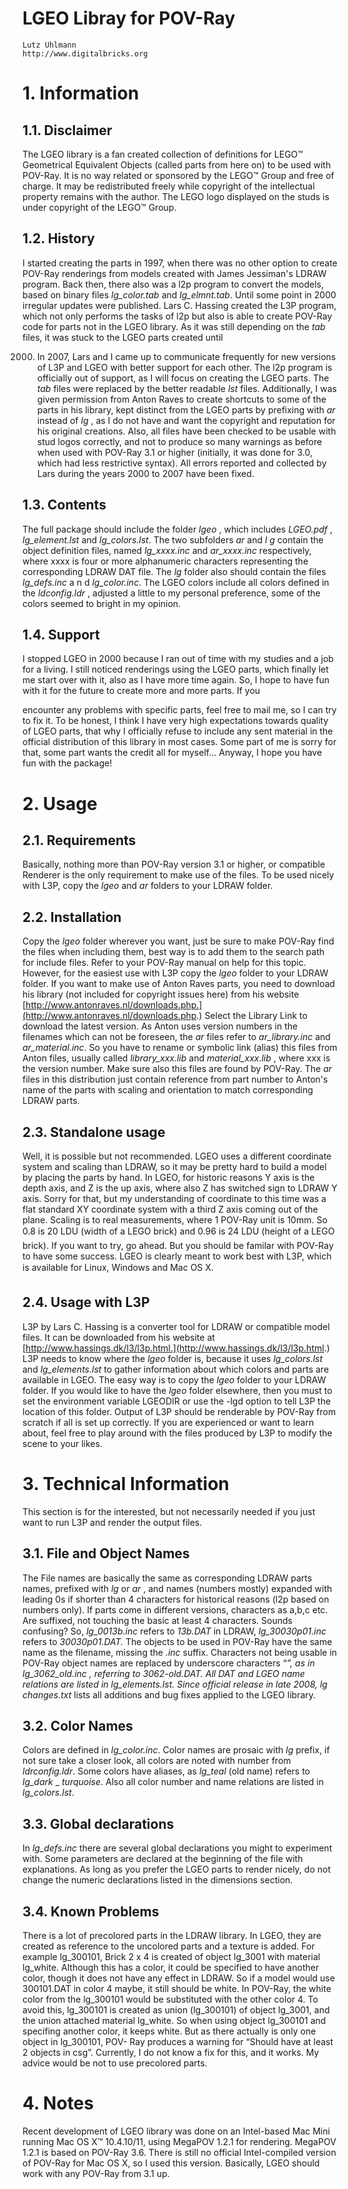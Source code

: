 LGEO Libray for POV-Ray
=======================

```
Lutz Uhlmann
http://www.digitalbricks.org
```

# 1. Information

## 1.1. Disclaimer

The LGEO library is a fan created collection of definitions for LEGO™ Geometrical Equivalent
Objects (called parts from here on) to be used with POV-Ray. It is no way related or sponsored by
the LEGO™ Group and free of charge. It may be redistributed freely while copyright of the
intellectual property remains with the author. The LEGO logo displayed on the studs is under
copyright of the LEGO™ Group.

## 1.2. History

I started creating the parts in 1997, when there was no other option to create POV-Ray renderings
from models created with James Jessiman's LDRAW program. Back then, there also was a l2p
program to convert the models, based on binary files _lg_color.tab_ and _lg_elmnt.tab_. Until some
point in 2000 irregular updates were published. Lars C. Hassing created the L3P program, which
not only performs the tasks of l2p but also is able to create POV-Ray code for parts not in the
LGEO library. As it was still depending on the _tab_ files, it was stuck to the LGEO parts created until

2000. In 2007, Lars and I came up to communicate frequently for new versions of L3P and LGEO
with better support for each other. The l2p program is officially out of support, as I will focus on
creating the LGEO parts. The _tab_ files were replaced by the better readable _lst_ files. Additionally, I
was given permission from Anton Raves to create shortcuts to some of the parts in his library, kept
distinct from the LGEO parts by prefixing with _ar_ instead of _lg_ , as I do not have and want the
copyright and reputation for his original creations. Also, all files have been checked to be usable
with stud logos correctly, and not to produce so many warnings as before when used with POV-Ray
3.1 or higher (initially, it was done for 3.0, which had less restrictive syntax). All errors reported and
collected by Lars during the years 2000 to 2007 have been fixed.

## 1.3. Contents

The full package should include the folder _lgeo_ , which includes _LGEO.pdf_ , _lg_element.lst_ and
_lg_colors.lst_. The two subfolders _ar_ and _l g_ contain the object definition files, named
_lg_xxxx.inc_ and _ar_xxxx.inc_ respectively, where xxxx is four or more alphanumeric characters
representing the corresponding LDRAW DAT file. The _lg_ folder also should contain the files
_lg_defs.inc_ a n d _lg_color.inc_. The LGEO colors include all colors defined in the
_ldconfig.ldr_ , adjusted a little to my personal preference, some of the colors seemed to bright in my
opinion.

## 1.4. Support

I stopped LGEO in 2000 because I ran out of time with my studies and a job for a living. I still
noticed renderings using the LGEO parts, which finally let me start over with it, also as I have more
time again. So, I hope to have fun with it for the future to create more and more parts. If you


encounter any problems with specific parts, feel free to mail me, so I can try to fix it. To be honest, I
think I have very high expectations towards quality of LGEO parts, that why I officially refuse to
include any sent material in the official distribution of this library in most cases. Some part of me is
sorry for that, some part wants the credit all for myself...
Anyway, I hope you have fun with the package!

# 2. Usage

## 2.1. Requirements

Basically, nothing more than POV-Ray version 3.1 or higher, or compatible Renderer is the only
requirement to make use of the files. To be used nicely with L3P, copy the
_lgeo_ and _ar_ folders to your LDRAW folder.

## 2.2. Installation

Copy the _lgeo_ folder wherever you want, just be sure to make POV-Ray find the files when
including them, best way is to add them to the search path for include files. Refer to your POV-Ray
manual on help for this topic. However, for the easiest use with L3P copy the
_lgeo_ folder to your LDRAW folder.
If you want to make use of Anton Raves parts, you need to download his library (not included for
copyright issues here) from his website [http://www.antonraves.nl/downloads.php.](http://www.antonraves.nl/downloads.php.) Select the Library
Link to download the latest version. As Anton uses version numbers in the filenames which can not
be foreseen, the _ar_ files refer to _ar_library.inc_ and _ar_material.inc_. So you have to rename or
symbolic link (alias) this files from Anton files, usually called _library_xxx.lib_ and
_material_xxx.lib_ , where xxx is the version number. Make sure also this files are found by POV-Ray.
The _ar_ files in this distribution just contain reference from part number to Anton's name of the parts
with scaling and orientation to match corresponding LDRAW parts.

## 2.3. Standalone usage

Well, it is possible but not recommended. LGEO uses a different coordinate system and scaling than
LDRAW, so it may be pretty hard to build a model by placing the parts by hand. In LGEO, for
historic reasons Y axis is the depth axis, and Z is the up axis, where also Z has switched sign to
LDRAW Y axis. Sorry for that, but my understanding of coordinate to this time was a flat standard
XY coordinate system with a third Z axis coming out of the plane. Scaling is to real measurements,
where 1 POV-Ray unit is 10mm. So 0.8 is 20 LDU (width of a LEGO brick) and 0.96 is 24 LDU
(height of a LEGO brick).
If you want to try, go ahead. But you should be familar with POV-Ray to have some success. LGEO
is clearly meant to work best with L3P, which is available for Linux,
Windows and Mac OS X.

## 2.4. Usage with L3P

L3P by Lars C. Hassing is a converter tool for LDRAW or compatible model files. It can be
downloaded from his website at [http://www.hassings.dk/l3/l3p.html.](http://www.hassings.dk/l3/l3p.html.) L3P needs to know where the
_lgeo_ folder is, because it uses _lg_colors.lst_ and _lg_elements.lst_ to gather information about which
colors and parts are available in LGEO. The easy way is to copy the _lgeo_ folder to your LDRAW
folder. If you would like to have the _lgeo_ folder elsewhere, then you must to set the environment
variable LGEODIR or use the -lgd option to tell L3P the location of this folder.
Output of L3P should be renderable by POV-Ray from scratch if all is set up correctly. If you are
experienced or want to learn about, feel free to play around with the files produced by L3P to
modify the scene to your likes.


# 3. Technical Information

This section is for the interested, but not necessarily needed if you just want to run L3P and render
the output files.

## 3.1. File and Object Names

The File names are basically the same as corresponding LDRAW parts names, prefixed with
_lg_ or _ar_ , and names (numbers mostly) expanded with leading 0s if shorter than 4 characters for
historical reasons (l2p based on numbers only). If parts come in different versions, characters as
a,b,c etc. Are suffixed, not touching the basic at least 4 characters. Sounds confusing? So,
_lg_0013b.inc_ refers to _13b.DAT_ in LDRAW, _lg_30030p01.inc_ refers to _30030p01.DAT._ The objects
to be used in POV-Ray have the same name as the filename, missing
the _.inc_ suffix. Characters not being usable in POV-Ray object names are replaced by underscore
characters “_”, as in _lg_3062_old.inc_ , referring to _3062-old.DAT_. All DAT and LGEO name
relations are listed in _lg_elements.lst_. Since official release in late 2008, lg_ _changes.txt_ lists all
additions and bug fixes applied to the LGEO library.

## 3.2. Color Names

Colors are defined in _lg_color.inc_. Color names are prosaic with _lg_ prefix, if not sure take a closer
look, all colors are noted with number from _ldrconfig.ldr_. Some colors have aliases, as
_lg_teal_ (old name) refers to _lg_dark_ _ _turquoise_. Also all color number and name relations are listed
in _lg_colors.lst_.

## 3.3. Global declarations

In _lg_defs.inc_ there are several global declarations you might to experiment with. Some parameters
are declared at the beginning of the file with explanations. As long as you prefer the LGEO parts to
render nicely, do not change the numeric declarations listed in the dimensions section.

## 3.4. Known Problems

There is a lot of precolored parts in the LDRAW library. In LGEO, they are created as reference to
the uncolored parts and a texture is added. For example lg_300101, Brick 2 x 4 is created of object
lg_3001 with material lg_white. Although this has a color, it could be specified to have another
color, though it does not have any effect in LDRAW. So if a model would use 300101.DAT in color
4 maybe, it still should be white. In POV-Ray, the white color from the lg_300101 would be
substituted with the other color 4. To avoid this, lg_300101 is created as union (lg_300101) of
object lg_3001, and the union attached material lg_white. So when using object lg_300101 and
specifing another color, it keeps white. But as there actually is only one object in lg_300101, POV-
Ray produces a warning for “Should have at least 2 objects in csg”. Currently, I do not know a fix
for this, and it works. My advice would be not to use precolored parts.

# 4. Notes

Recent development of LGEO library was done on an Intel-based Mac Mini running Mac
OS X™ 10.4.10/11, using MegaPOV 1.2.1 for rendering. MegaPOV 1.2.1 is based on POV-Ray 3.6.
There is still no official Intel-compiled version of POV-Ray for Mac OS X, so I used this version.
Basically, LGEO should work with any POV-Ray from 3.1 up.


